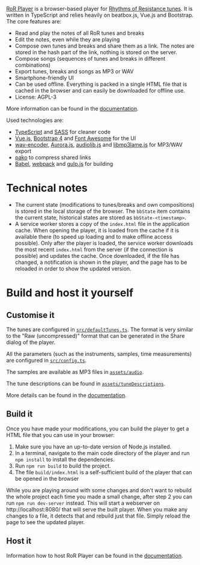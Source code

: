[RoR Player](https://player.rhythms-of-resistance.org/) is a browser-based player for
[Rhythms of Resistance tunes](https://github.com/rhythms-of-resistance/sheetbook/tree/master/generated).
It is written in TypeScript and relies heavily on beatbox.js, Vue.js and Bootstrap. The core features are:

* Read and play the notes of all RoR tunes and breaks
* Edit the notes, even while they are playing
* Compose own tunes and breaks and share them as a link. The notes are stored in the hash part of the link, nothing is stored on the server.
* Compose songs (sequences of tunes and breaks in different combinations)
* Export tunes, breaks and songs as MP3 or WAV
* Smartphone-friendly UI
* Can be used offline. Everything is packed in a single HTML file that is cached in the browser and can easily be downloaded for offline use.
* License: AGPL-3

More information can be found in the [documentation](https://player-docs.rhythms-of-resistance.org/).

Used technologies are:
* [TypeScript](https://www.typescriptlang.org/) and [SASS](https://sass-lang.com/) for cleaner code
* [Vue.js](https://vuejs.org/), [Bootstrap 4](https://getbootstrap.com/) and [Font Awesome](https://fontawesome.com/) for the UI
* [wav-encoder](https://github.com/mohayonao/wav-encoder), [Aurora.js](https://github.com/audiocogs/aurora.js/),
  [audiolib.js](https://github.com/jussi-kalliokoski/audiolib.js/) and [libmp3lame.js](https://github.com/akrennmair/libmp3lame-js)
  for MP3/WAV export
* [pako](https://github.com/nodeca/pako) to compress shared links
* [Babel](https://babeljs.io/), [webpack](https://webpack.js.org/) and [gulp.js](https://gulpjs.com/) for building


Technical notes
===============

* The current state (modifications to tunes/breaks and own compositions) is stored in the local storage of the browser. The `bbState` item
  contains the current state, historical states are stored as `bbState-<timestamp>`.
* A service worker stores a copy of the `index.html` file in the application cache. When opening the player, it is loaded from the cache if
  it is available there (to speed up loading and to make offline access possible). Only after the player is loaded, the service worker
  downloads the most recent `index.html` from the server (if the connection is possible) and updates the cache. Once downloaded, if the file
  has changed, a notification is shown in the player, and the page has to be reloaded in order to show the updated version.


Build and host it yourself
==========================

Customise it
------------

The tunes are configured in [`src/defaultTunes.ts`](./src/defaultTunes.ts). The format is very similar to the "Raw (uncompressed)" format that
can be generated in the Share dialog of the player.

All the parameters (such as the instruments, samples, time measurements) are configured in [`src/config.ts`](./src/config.ts).

The samples are available as MP3 files in [`assets/audio`](./assets/audio).

The tune descriptions can be found in [`assets/tuneDescriptions`](./assets/tuneDescriptions).

More details can be found in the [documentation](https://player-docs.rhythms-of-resistance.org/guide/technical/config.html).

Build it
--------

Once you have made your modifications, you can build the player to get a HTML file that you can use in your browser:
1. Make sure you have an up-to-date version of Node.js installed.
2. In a terminal, navigate to the main code directory of the player and run `npm install` to install the dependencies.
3. Run `npm run build` to build the project.
4. The file `build/index.html` is a self-sufficient build of the player that can be opened in the browser

While you are playing around with some changes and don't want to rebuild the whole project each time you made a small change,
after step 2 you can run `npm run dev-server` instead. This will start a webserver on http://localhost:8080/ that will serve
the built player. When you make any changes to a file, it detects that and rebuild just that file. Simply reload the page to
see the updated player.

Host it
-------

Information how to host RoR Player can be found in the [documentation](https://player-docs.rhythms-of-resistance.org/guide/technical/host.html).